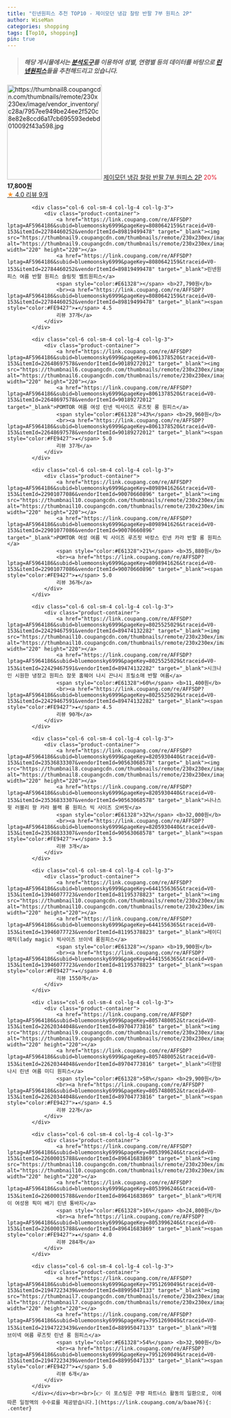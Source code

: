 ```yaml
---
title: "린넨원피스 추천 TOP10 - 제이모던 냉감 찰랑 반팔 7부 원피스 2P"
author: WiseMan
categories: shopping
tags: [Top10, shopping]
pin: true
---
```


> ##### 해당 게시물에서는 [**분석도구**](https://itemscout.io/)를 이용하여 **성별**, **연령별** 등의 데이터를 바탕으로 [**린넨원피스**](https://link.coupang.com/a/baae76)들을 추천해드리고 있습니다.
<div class="container"><div class="row">
            <div class="col-6 col-sm-4 col-lg-4 col-lg-3">
                <div class="product-container">
                    <a href="https://link.coupang.com/re/AFFSDP?lptag=AF5964186&subid=bluemoonsky6999&pageKey=7415517466&traceid=V0-153&itemId=19223652365&vendorItemId=86340336765" target="_blank"><img src="https://thumbnail8.coupangcdn.com/thumbnails/remote/230x230ex/image/vendor_inventory/c28a/7957ee949be24ee2f520c8e82e8ccd6a17cb695593edebd010092f43a598.jpg" alt="https://thumbnail8.coupangcdn.com/thumbnails/remote/230x230ex/image/vendor_inventory/c28a/7957ee949be24ee2f520c8e82e8ccd6a17cb695593edebd010092f43a598.jpg" width="220" height="220"></a>
                    <a href="https://link.coupang.com/re/AFFSDP?lptag=AF5964186&subid=bluemoonsky6999&pageKey=7415517466&traceid=V0-153&itemId=19223652365&vendorItemId=86340336765" target="_blank">제이모던 냉감 찰랑 반팔 7부 원피스 2P</a>
                    <span style="color:#E61328">20%</span> <b>17,800원</b>
                    <br><a href="https://link.coupang.com/re/AFFSDP?lptag=AF5964186&subid=bluemoonsky6999&pageKey=7415517466&traceid=V0-153&itemId=19223652365&vendorItemId=86340336765" target="_blank"><span style="color:#FE9427">★</span> 4.0
                    리뷰 9개</a>
                </div>
            </div>
            
            <div class="col-6 col-sm-4 col-lg-4 col-lg-3">
                <div class="product-container">
                    <a href="https://link.coupang.com/re/AFFSDP?lptag=AF5964186&subid=bluemoonsky6999&pageKey=8080642159&traceid=V0-153&itemId=22784460252&vendorItemId=89819499478" target="_blank"><img src="https://thumbnail9.coupangcdn.com/thumbnails/remote/230x230ex/image/vendor_inventory/6e2e/08ecb1700acae76664a68aae32f82bdb495c81989415388ff6de0d46abee.jpeg" alt="https://thumbnail9.coupangcdn.com/thumbnails/remote/230x230ex/image/vendor_inventory/6e2e/08ecb1700acae76664a68aae32f82bdb495c81989415388ff6de0d46abee.jpeg" width="220" height="220"></a>
                    <a href="https://link.coupang.com/re/AFFSDP?lptag=AF5964186&subid=bluemoonsky6999&pageKey=8080642159&traceid=V0-153&itemId=22784460252&vendorItemId=89819499478" target="_blank">린넨원피스 여름 반팔 원피스 슬림핏 벨트원피스</a>
                    <span style="color:#E61328"></span> <b>27,790원</b>
                    <br><a href="https://link.coupang.com/re/AFFSDP?lptag=AF5964186&subid=bluemoonsky6999&pageKey=8080642159&traceid=V0-153&itemId=22784460252&vendorItemId=89819499478" target="_blank"><span style="color:#FE9427">★</span> 4.5
                    리뷰 37개</a>
                </div>
            </div>
            
            <div class="col-6 col-sm-4 col-lg-4 col-lg-3">
                <div class="product-container">
                    <a href="https://link.coupang.com/re/AFFSDP?lptag=AF5964186&subid=bluemoonsky6999&pageKey=8061378520&traceid=V0-153&itemId=22648697578&vendorItemId=90189272012" target="_blank"><img src="https://thumbnail6.coupangcdn.com/thumbnails/remote/230x230ex/image/vendor_inventory/8b2c/93641331a77c9e34b27470b8175fbf8419a6f3dc35f5ed9d9cf9b298fd60.jpg" alt="https://thumbnail6.coupangcdn.com/thumbnails/remote/230x230ex/image/vendor_inventory/8b2c/93641331a77c9e34b27470b8175fbf8419a6f3dc35f5ed9d9cf9b298fd60.jpg" width="220" height="220"></a>
                    <a href="https://link.coupang.com/re/AFFSDP?lptag=AF5964186&subid=bluemoonsky6999&pageKey=8061378520&traceid=V0-153&itemId=22648697578&vendorItemId=90189272012" target="_blank">POMTOR 여름 여성 린넨 빅사이즈 루즈핏 롱 원피스</a>
                    <span style="color:#E61328">43%</span> <b>29,960원</b>
                    <br><a href="https://link.coupang.com/re/AFFSDP?lptag=AF5964186&subid=bluemoonsky6999&pageKey=8061378520&traceid=V0-153&itemId=22648697578&vendorItemId=90189272012" target="_blank"><span style="color:#FE9427">★</span> 5.0
                    리뷰 37개</a>
                </div>
            </div>
            
            <div class="col-6 col-sm-4 col-lg-4 col-lg-3">
                <div class="product-container">
                    <a href="https://link.coupang.com/re/AFFSDP?lptag=AF5964186&subid=bluemoonsky6999&pageKey=8098941626&traceid=V0-153&itemId=22901077086&vendorItemId=90070660896" target="_blank"><img src="https://thumbnail10.coupangcdn.com/thumbnails/remote/230x230ex/image/vendor_inventory/fc4c/219d89218770f0cf53c95eccf5ce44d5bd5a384f2bd5c36f2d70a35dc68c.jpg" alt="https://thumbnail10.coupangcdn.com/thumbnails/remote/230x230ex/image/vendor_inventory/fc4c/219d89218770f0cf53c95eccf5ce44d5bd5a384f2bd5c36f2d70a35dc68c.jpg" width="220" height="220"></a>
                    <a href="https://link.coupang.com/re/AFFSDP?lptag=AF5964186&subid=bluemoonsky6999&pageKey=8098941626&traceid=V0-153&itemId=22901077086&vendorItemId=90070660896" target="_blank">POMTOR 여성 여름 빅 사이즈 루즈핏 바캉스 린넨 카라 반팔 롱 원피스</a>
                    <span style="color:#E61328">21%</span> <b>35,880원</b>
                    <br><a href="https://link.coupang.com/re/AFFSDP?lptag=AF5964186&subid=bluemoonsky6999&pageKey=8098941626&traceid=V0-153&itemId=22901077086&vendorItemId=90070660896" target="_blank"><span style="color:#FE9427">★</span> 5.0
                    리뷰 36개</a>
                </div>
            </div>
            
            <div class="col-6 col-sm-4 col-lg-4 col-lg-3">
                <div class="product-container">
                    <a href="https://link.coupang.com/re/AFFSDP?lptag=AF5964186&subid=bluemoonsky6999&pageKey=8025525029&traceid=V0-153&itemId=22429467591&vendorItemId=89474132282" target="_blank"><img src="https://thumbnail10.coupangcdn.com/thumbnails/remote/230x230ex/image/vendor_inventory/3fb5/7df83449077009a44171489bcc304495a27d5d56774ac71e71068c35dbbb.jpg" alt="https://thumbnail10.coupangcdn.com/thumbnails/remote/230x230ex/image/vendor_inventory/3fb5/7df83449077009a44171489bcc304495a27d5d56774ac71e71068c35dbbb.jpg" width="220" height="220"></a>
                    <a href="https://link.coupang.com/re/AFFSDP?lptag=AF5964186&subid=bluemoonsky6999&pageKey=8025525029&traceid=V0-153&itemId=22429467591&vendorItemId=89474132282" target="_blank">시크나인 시원한 냉장고 원피스 잠옷 홈웨어 나시 끈나시 프릴소매 반팔 여름</a>
                    <span style="color:#E61328">60%</span> <b>11,400원</b>
                    <br><a href="https://link.coupang.com/re/AFFSDP?lptag=AF5964186&subid=bluemoonsky6999&pageKey=8025525029&traceid=V0-153&itemId=22429467591&vendorItemId=89474132282" target="_blank"><span style="color:#FE9427">★</span> 4.5
                    리뷰 90개</a>
                </div>
            </div>
            
            <div class="col-6 col-sm-4 col-lg-4 col-lg-3">
                <div class="product-container">
                    <a href="https://link.coupang.com/re/AFFSDP?lptag=AF5964186&subid=bluemoonsky6999&pageKey=8205930440&traceid=V0-153&itemId=23536833307&vendorItemId=90563068578" target="_blank"><img src="https://thumbnail8.coupangcdn.com/thumbnails/remote/230x230ex/image/vendor_inventory/cdc5/ceee890c55fda70a59c98d5a666acd1563f02e52f16656b108081c1f91f4.jpg" alt="https://thumbnail8.coupangcdn.com/thumbnails/remote/230x230ex/image/vendor_inventory/cdc5/ceee890c55fda70a59c98d5a666acd1563f02e52f16656b108081c1f91f4.jpg" width="220" height="220"></a>
                    <a href="https://link.coupang.com/re/AFFSDP?lptag=AF5964186&subid=bluemoonsky6999&pageKey=8205930440&traceid=V0-153&itemId=23536833307&vendorItemId=90563068578" target="_blank">나나스윗 러블리 왕 카라 블랙 롱 원피스 빅 사이즈 오버핏</a>
                    <span style="color:#E61328">32%</span> <b>32,000원</b>
                    <br><a href="https://link.coupang.com/re/AFFSDP?lptag=AF5964186&subid=bluemoonsky6999&pageKey=8205930440&traceid=V0-153&itemId=23536833307&vendorItemId=90563068578" target="_blank"><span style="color:#FE9427">★</span> 3.5
                    리뷰 3개</a>
                </div>
            </div>
            
            <div class="col-6 col-sm-4 col-lg-4 col-lg-3">
                <div class="product-container">
                    <a href="https://link.coupang.com/re/AFFSDP?lptag=AF5964186&subid=bluemoonsky6999&pageKey=6441556365&traceid=V0-153&itemId=13946077723&vendorItemId=81195378823" target="_blank"><img src="https://thumbnail10.coupangcdn.com/thumbnails/remote/230x230ex/image/vendor_inventory/7dd2/21a86425fb1bcdc6341e8dbf5b7def108b754771736d9bc293c615f5cfc6.png" alt="https://thumbnail10.coupangcdn.com/thumbnails/remote/230x230ex/image/vendor_inventory/7dd2/21a86425fb1bcdc6341e8dbf5b7def108b754771736d9bc293c615f5cfc6.png" width="220" height="220"></a>
                    <a href="https://link.coupang.com/re/AFFSDP?lptag=AF5964186&subid=bluemoonsky6999&pageKey=6441556365&traceid=V0-153&itemId=13946077723&vendorItemId=81195378823" target="_blank">레이디 매직(lady magic) 빅사이즈 브이넥 롱원피스</a>
                    <span style="color:#E61328"></span> <b>19,900원</b>
                    <br><a href="https://link.coupang.com/re/AFFSDP?lptag=AF5964186&subid=bluemoonsky6999&pageKey=6441556365&traceid=V0-153&itemId=13946077723&vendorItemId=81195378823" target="_blank"><span style="color:#FE9427">★</span> 4.0
                    리뷰 1550개</a>
                </div>
            </div>
            
            <div class="col-6 col-sm-4 col-lg-4 col-lg-3">
                <div class="product-container">
                    <a href="https://link.coupang.com/re/AFFSDP?lptag=AF5964186&subid=bluemoonsky6999&pageKey=8057480052&traceid=V0-153&itemId=22620344048&vendorItemId=89704773816" target="_blank"><img src="https://thumbnail9.coupangcdn.com/thumbnails/remote/230x230ex/image/vendor_inventory/2dce/e033347a2ac8d15aca915b674b4cbb9c588d5e7dd7ba1c081a36897196af.png" alt="https://thumbnail9.coupangcdn.com/thumbnails/remote/230x230ex/image/vendor_inventory/2dce/e033347a2ac8d15aca915b674b4cbb9c588d5e7dd7ba1c081a36897196af.png" width="220" height="220"></a>
                    <a href="https://link.coupang.com/re/AFFSDP?lptag=AF5964186&subid=bluemoonsky6999&pageKey=8057480052&traceid=V0-153&itemId=22620344048&vendorItemId=89704773816" target="_blank">더한땀 나시 린넨 여름 미디 원피스</a>
                    <span style="color:#E61328">58%</span> <b>29,900원</b>
                    <br><a href="https://link.coupang.com/re/AFFSDP?lptag=AF5964186&subid=bluemoonsky6999&pageKey=8057480052&traceid=V0-153&itemId=22620344048&vendorItemId=89704773816" target="_blank"><span style="color:#FE9427">★</span> 4.5
                    리뷰 22개</a>
                </div>
            </div>
            
            <div class="col-6 col-sm-4 col-lg-4 col-lg-3">
                <div class="product-container">
                    <a href="https://link.coupang.com/re/AFFSDP?lptag=AF5964186&subid=bluemoonsky6999&pageKey=8053996246&traceid=V0-153&itemId=22600015788&vendorItemId=89641683869" target="_blank"><img src="https://thumbnail10.coupangcdn.com/thumbnails/remote/230x230ex/image/vendor_inventory/63f1/650815d46765bd87a6d502312599de403e6129acd54c2be4e58a6271ed8b.jpg" alt="https://thumbnail10.coupangcdn.com/thumbnails/remote/230x230ex/image/vendor_inventory/63f1/650815d46765bd87a6d502312599de403e6129acd54c2be4e58a6271ed8b.jpg" width="220" height="220"></a>
                    <a href="https://link.coupang.com/re/AFFSDP?lptag=AF5964186&subid=bluemoonsky6999&pageKey=8053996246&traceid=V0-153&itemId=22600015788&vendorItemId=89641683869" target="_blank">럭키제이 여성용 픽미 배기 린넨 통바지</a>
                    <span style="color:#E61328">16%</span> <b>24,800원</b>
                    <br><a href="https://link.coupang.com/re/AFFSDP?lptag=AF5964186&subid=bluemoonsky6999&pageKey=8053996246&traceid=V0-153&itemId=22600015788&vendorItemId=89641683869" target="_blank"><span style="color:#FE9427">★</span> 4.0
                    리뷰 284개</a>
                </div>
            </div>
            
            <div class="col-6 col-sm-4 col-lg-4 col-lg-3">
                <div class="product-container">
                    <a href="https://link.coupang.com/re/AFFSDP?lptag=AF5964186&subid=bluemoonsky6999&pageKey=7951269049&traceid=V0-153&itemId=21947223439&vendorItemId=88995047133" target="_blank"><img src="https://thumbnail7.coupangcdn.com/thumbnails/remote/230x230ex/image/vendor_inventory/0eef/f79f462c1076e86522d9bcf9b9a07f3574a2c15115592f39f07427bcb054.jpg" alt="https://thumbnail7.coupangcdn.com/thumbnails/remote/230x230ex/image/vendor_inventory/0eef/f79f462c1076e86522d9bcf9b9a07f3574a2c15115592f39f07427bcb054.jpg" width="220" height="220"></a>
                    <a href="https://link.coupang.com/re/AFFSDP?lptag=AF5964186&subid=bluemoonsky6999&pageKey=7951269049&traceid=V0-153&itemId=21947223439&vendorItemId=88995047133" target="_blank">라첼 브이넥 여름 루즈핏 린넨 롱 원피스</a>
                    <span style="color:#E61328">54%</span> <b>32,900원</b>
                    <br><a href="https://link.coupang.com/re/AFFSDP?lptag=AF5964186&subid=bluemoonsky6999&pageKey=7951269049&traceid=V0-153&itemId=21947223439&vendorItemId=88995047133" target="_blank"><span style="color:#FE9427">★</span> 5.0
                    리뷰 6개</a>
                </div>
            </div>
            </div></div><br><br>[👉 이 포스팅은 쿠팡 파트너스 활동의 일환으로, 이에 따른 일정액의 수수료를 제공받습니다.](https://link.coupang.com/a/baae76){: .center}